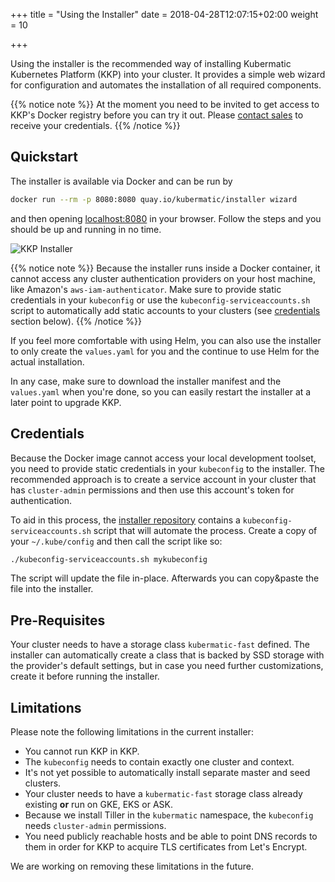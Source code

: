 +++
title = "Using the Installer"
date = 2018-04-28T12:07:15+02:00
weight = 10

+++

Using the installer is the recommended way of installing Kubermatic Kubernetes Platform (KKP) into your cluster. It provides a simple web wizard for configuration and automates the installation of all required components.

{{% notice note %}}
At the moment you need to be invited to get access to KKP's Docker registry before you can try it out. Please [contact sales](mailto:sales@kubermatic.com) to receive your credentials.
{{% /notice %}}

## Quickstart

The installer is available via Docker and can be run by

```bash
docker run --rm -p 8080:8080 quay.io/kubermatic/installer wizard
```

and then opening [localhost:8080](http://localhost:8080) in your browser. Follow the steps and you should be up and running in no time.

![KKP Installer](/img/kubermatic/v2.13/installation/wizard.png)

{{% notice note %}}
Because the installer runs inside a Docker container, it cannot access any cluster authentication providers on your host machine, like Amazon's `aws-iam-authenticator`. Make sure to provide static credentials in your `kubeconfig` or use the `kubeconfig-serviceaccounts.sh` script to automatically add static accounts to your clusters (see [credentials](#credentials) section below).
{{% /notice %}}

If you feel more comfortable with using Helm, you can also use the installer to only create the `values.yaml` for you and the continue to use Helm for the actual installation.

In any case, make sure to download the installer manifest and the `values.yaml` when you're done, so you can easily restart the installer at a later point to upgrade KKP.

## Credentials

Because the Docker image cannot access your local development toolset, you need to provide static credentials in your `kubeconfig` to the installer. The recommended approach is to create a service account in your cluster that has `cluster-admin` permissions and then use this account's token for authentication.

To aid in this process, the [installer repository](https://github.com/kubermatic/kubermatic-installer) contains a `kubeconfig-serviceaccounts.sh` script that will automate the process. Create a copy of your `~/.kube/config` and then call the script like so:

```bash
./kubeconfig-serviceaccounts.sh mykubeconfig
```

The script will update the file in-place. Afterwards you can copy&paste the file into the installer.

## Pre-Requisites

Your cluster needs to have a storage class `kubermatic-fast` defined. The installer can automatically create a class that is backed by SSD storage with the provider's default settings, but in case you need further customizations, create it before running the installer.

## Limitations

Please note the following limitations in the current installer:

* You cannot run KKP in KKP.
* The `kubeconfig` needs to contain exactly one cluster and context.
* It's not yet possible to automatically install separate master and seed clusters.
* Your cluster needs to have a `kubermatic-fast` storage class already existing **or** run on GKE, EKS or ASK.
* Because we install Tiller in the `kubermatic` namespace, the `kubeconfig` needs `cluster-admin` permissions.
* You need publicly reachable hosts and be able to point DNS records to them in order for KKP to acquire TLS certificates from Let's Encrypt.

We are working on removing these limitations in the future.
